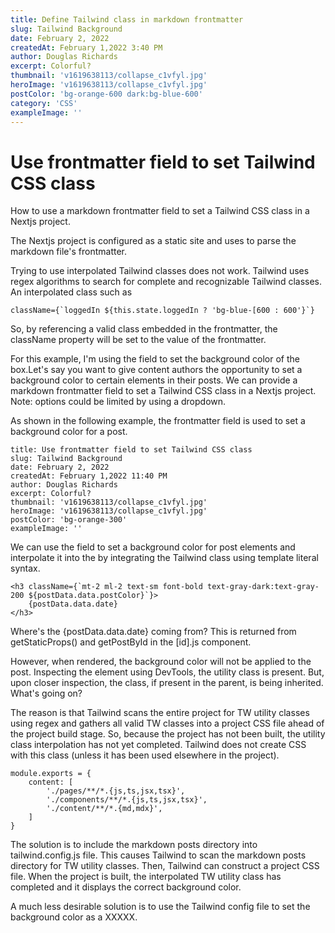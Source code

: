 ```yaml
---
title: Define Tailwind class in markdown frontmatter
slug: Tailwind Background
date: February 2, 2022
createdAt: February 1,2022 3:40 PM
author: Douglas Richards
excerpt: Colorful?
thumbnail: 'v1619638113/collapse_c1vfyl.jpg'
heroImage: 'v1619638113/collapse_c1vfyl.jpg'
postColor: 'bg-orange-600 dark:bg-blue-600'
category: 'CSS'
exampleImage: ''
---
```


# Use frontmatter field to set Tailwind CSS class

How to use a markdown frontmatter field to set a Tailwind CSS class in a Nextjs project.

The Nextjs project is configured as a static site and uses <gray-matter> to parse the markdown file's frontmatter.

Trying to use interpolated Tailwind classes does not work. Tailwind uses regex algorithms to search for complete and recognizable Tailwind classes. An interpolated class such as

```
className={`loggedIn ${this.state.loggedIn ? 'bg-blue-[600 : 600'}`}
```

So, by referencing a valid class embedded in the frontmatter, the className property will be set to the value of the frontmatter.

For this example, I'm using the <postColor> field to set the background color of the box.Let's say you want to give content authors the opportunity to set a background color to certain elements in their posts. We can provide a markdown frontmatter field to set a Tailwind CSS class in a Nextjs project. Note: options could be limited by using a dropdown.

As shown in the following example, the frontmatter field is used to set a background color for a post.

```
title: Use frontmatter field to set Tailwind CSS class
slug: Tailwind Background
date: February 2, 2022
createdAt: February 1,2022 11:40 PM
author: Douglas Richards
excerpt: Colorful?
thumbnail: 'v1619638113/collapse_c1vfyl.jpg'
heroImage: 'v1619638113/collapse_c1vfyl.jpg'
postColor: 'bg-orange-300'
exampleImage: ''
```

We can use the <postColor> field to set a background color for post elements and interpolate it into the <post> by integrating the Tailwind class using template literal syntax.

```
<h3 className={`mt-2 ml-2 text-sm font-bold text-gray-dark:text-gray-200 ${postData.data.postColor}`}>
	{postData.data.date}
</h3>
```

Where's the {postData.data.date} coming from? This is returned from getStaticProps() and getPostById in the [id].js component.

However, when rendered, the background color will not be applied to the post. Inspecting the element using DevTools, the utility class is present. But, upon closer inspection, the class, if present in the parent, is being inherited. What's going on?

The reason is that Tailwind scans the entire project for TW utility classes using regex and gathers all valid TW classes into a project CSS file ahead of the project build stage. So, because the project has not been built, the utility class interpolation has not yet completed. Tailwind does not create CSS with this class (unless it has been used elsewhere in the project).

```
module.exports = {
	content: [
		'./pages/**/*.{js,ts,jsx,tsx}',
		'./components/**/*.{js,ts,jsx,tsx}',
		'./content/**/*.{md,mdx}',
	]
}
```

The solution is to include the markdown posts directory into tailwind.config.js file. This causes Tailwind to scan the markdown posts directory for TW utility classes. Then, Tailwind can construct a project CSS file. When the project is built, the interpolated TW utility class has completed and it displays the correct background color.

A much less desirable solution is to use the Tailwind config file to set the background color as a XXXXX.
